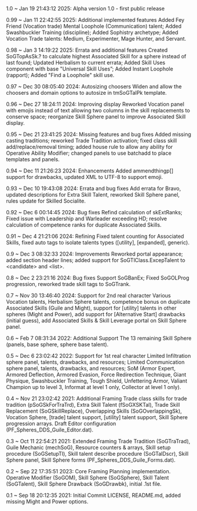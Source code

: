 1.0 ~ Jan 19 21:43:12 2025: Alpha version 1.0 - first public release

0.99 ~ Jan 11 22:42:55 2025: Additional implemented features
    Added Fey Friend (Vocation trade) Mental Loophole (Communication)
    talent; Added Swashbuckler Training (discipline); Added Sophistry
    archetype; Added Vocation Trade talents: Medium, Experimenter,
    Mage Hunter, and Servant.

0.98 ~ Jan 3 14:19:22 2025: Errata and additional features
    Created SoGTopAsSk.? to calculate highest Associated Skill for a
    sphere instead of last found; Updated Herbalism to current errata;
    Added Skill Uses component with base "Universal Skill Uses”;
    Added Instant Loophole (rapport); Added "Find a Loophole" skill use.

0.97 ~ Dec 30 08:05:40 2024: Autosizing choosers
    Widen and allow the choosers and domain options to autosize in
    tmSoGTalPk template.

0.96 ~ Dec 27 18:24:11 2024: Improving display
    Reworked Vocation panel with emojis instead of text allowing
    two columns in the skill replacements to conserve space;
    reorganize Skill Sphere panel to improve Associated Skill display.

0.95 ~ Dec 21 23:41:25 2024: Missing features and bug fixes
    Added missing casting traditions; reworked Trade Tradition
    activation; fixed class skill add/replace/removal timing; added
    house rule to allow any ability for Operative Ability Modifier;
    changed panels to use batchadd to place templates and panels.

0.94 ~ Dec 11 21:26:23 2024: Enhancements
    Added ammendthingp[] support for drawbacks, updated XML to UTF-8
    to support emoji.

0.93 ~ Dec 10 19:43:08 2024: Errata and bug fixes
    Add errata for Bravo, updated descriptions for Extra Skill Talent,
    reworked Skill Sphere panel, rules update for Skilled Socialite.

0.92 ~ Dec 6 00:14:45 2024: Bug fixes
    Refind calculation of skExtRanks; Fixed issue with Leadership and
    Warleader exceeding HD; resolve calculation of competence ranks
    for duplicate Associated Skills.

0.91 ~ Dec 4 21:21:06 2024: Refining
    Fixed talent counting for Associated Skills, fixed auto tags to
    isolate talents types ([utility], [expanded], generic).

0.9 ~ Dec 3 08:32:33 2024: Improvements
    Reworked portal appearance; added section header lines; added support
    for SoGTlClass.ExcepTalent to \<candidate\> and \<list\>.

0.8 ~ Dec 2 23:21:16 2024: Bug fixes
    Support SoGBanEx; Fixed SoGOLProg progression, reworked trade skill
    tags to SoGTrank.

0.7 ~ Nov 30 13:46:40 2024: Support for 2nd real character
    Various Vocation talents, Herbalism Sphere talents, competence
    bonus on duplicate Associated Skills (Guile and Might), support
    for [utility] talents in other spheres (Might and Power), add
    support for [Alternative Start] drawbacks (initial guess),
    add Associated Skills & Skill Leverage portal on Skill Sphere panel.

0.6 ~ Feb  7 08:31:34 2022: Additional Support
	The 13 remaining Skill Sphere (panels, base sphere, sphere base talent).

0.5 ~ Dec  6 23:02:42 2022: Support for 1st real character
	Limited Infiltration sphere panel, talents, drawbacks, and resources;
	Limited Communication sphere panel, talents, drawbacks, and resources;
	SoM (Armor Expert, Armored Deflection, Armored Evasion,
		Force Redirection Technique, Giant Physique, Swashbuckler Training,
		Tough Shield, Unfettering Armor, Valiant Champion up to level 3,
		Informat at level 1 only, Collector at level 1 only).

0.4 ~ Nov 21 23:02:42 2021: Additional Framing
	Trade class skills for trade tradition (pSoGSkForTraTrd),
	Extra Skill Talent (fSoGXSKTal), Trade Skill Replacement (SoGSkillReplace),
	Overlapping Skills (SoGOverlappingSk), Vocation Sphere,
	[trade] talent support, [utility] talent support,
	Skill Sphere progression arrays.
	Draft Editor configuration (PF_Spheres_DDS_Guile_Editor.dat).

0.3 ~ Oct 11 22:54:21 2021: Extended Framing
	Trade Tradition (SoGTraTrad), Guile Mechanic (mechSoG),
	Resource counters & arrays, Skill setup procedure (SoGSetupTl),
	Skill talent describe procedure (SoGTalDscr), Skill Sphere panel,
	Skill Sphere forms (PF_Spheres_DDS_Guile_Forms.dat).

0.2 ~ Sep 22 17:35:51 2023: Core Framing
	Planning implementation. Operative Modifier (SoGOM), Skill Sphere (SoGSphere),
    Skill Talent (SoGTalent), Skill Sphere Drawback (SoGDrawbk), initial .1st file.

0.1  ~ Sep 18 20:12:35 2021: Initial Commit
	LICENSE, README.md, added missing Might and Power options.
